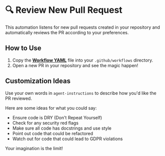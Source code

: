 # 🔍 Review New Pull Request

This automation listens for new pull requests created in your repository and automatically reviews the PR according to your preferences.

## How to Use

1. Copy the **[Workflow YAML](./workflow.yaml)** file into your `.github/workflows` directory. 
2. Open a new PR in your repository and see the magic happen!

## Customization Ideas

Use your own words in `agent-instructions` to describe how you'd like the PR reviewed.

Here are some ideas for what you could say:
* Ensure code is DRY (Don't Repeat Yourself)
* Check for any security red flags
* Make sure all code has docstrings and use style <x>
* Point out code that could be refactored
* Watch out for code that could lead to GDPR violations

Your imagination is the limit!


